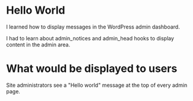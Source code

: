 # Hello World
I learned how to display messages in the WordPress admin dashboard.

I had to learn about admin_notices and admin_head hooks to display content in the admin area.


# What would be displayed to users
Site administrators see a "Hello world" message at the top of every admin page.